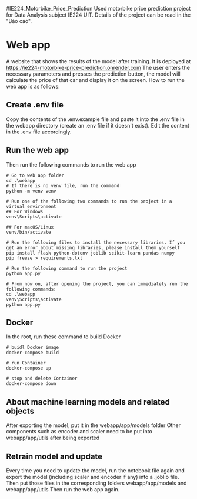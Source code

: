 ﻿#IE224_Motorbike_Price_Prediction
Used motorbike price prediction project for Data Analysis subject IE224 UIT.
Details of the project can be read in the "Báo cáo".

# Web app
A website that shows the results of the model after training.
It is deployed at https://ie224-motorbike-price-prediction.onrender.com
The user enters the necessary parameters and presses the prediction button, the model will calculate the price of that car and display it on the screen.
How to run the web app is as follows:

## Create .env file
Copy the contents of the .env.example file and paste it into the .env file in the webapp directory (create an .env file if it doesn't exist).
Edit the content in the .env file accordingly.

## Run the web app
Then run the following commands to run the web app
``````
# Go to web app folder
cd .\webapp
# If there is no venv file, run the command
python -m venv venv

# Run one of the following two commands to run the project in a virtual environment
## For Windows
venv\Scripts\activate

## For macOS/Linux
venv/bin/activate

# Run the following files to install the necessary libraries. If you get an error about missing libraries, please install them yourself
pip install flask python-dotenv joblib scikit-learn pandas numpy
pip freeze > requirements.txt

# Run the following command to run the project
python app.py

# From now on, after opening the project, you can immediately run the following commands:
cd .\webapp
venv\Scripts\activate
python app.py
``````

## Docker
In the root, run these command to build Docker

``````
# buidl Docker image
docker-compose build

# run Container
docker-compose up

# stop and delete Container
docker-compose down
``````

## About machine learning models and related objects
After exporting the model, put it in the webapp/app/models folder
Other components such as encoder and scaler need to be put into webapp/app/utils after being exported

## Retrain model and update
Every time you need to update the model, run the notebook file again and export the model (including scaler and encoder if any) into a .joblib file.
Then put those files in the corresponding folders webapp/app/models and webapp/app/utils
Then run the web app again.
